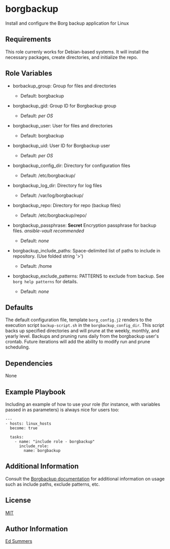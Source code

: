 borgbackup
=========

Install and configure the Borg backup application for Linux

Requirements
------------

This role currenly works for Debian-based systems. It will install the necessary packages, create directories, and initialize the repo.

Role Variables
--------------

- borbackup_group: Group for files and directories
    - Default: borgbackup

- borgbackup_gid: Group ID for Borgbackup group
    - Default: *per OS*

- borgbackup_user: User for files and directories
    - Default: borgbackup

- borgbackup_uid: User ID for Borgbackup user
    - Default: *per OS*
    
- borgbackup_config_dir: Directory for configuration files
    - Default: /etc/borgbackup/

- borgbackup_log_dir: Directory for log files
    - Default: /var/log/borgbackup/

- borgbackup_repo: Directory for repo (backup files)
    - Default: /etc/borgbackup/repo/

- borgbackup_passphrase: **Secret** Encryption passphrase for backup files. *ansible-vault recommended*
    - Default: *none*

- borgbackup_include_paths: Space-delimited list of paths to include in repository. (Use folded string '>')
    - Default: /home

- borgbackup_exclude_patterns: PATTERNS to exclude from backup. See ```borg help patterns``` for details.
    - Default: *none*

Defaults
--------

The default configuration file, template ```borg_config.j2``` renders to the execution script ```backup-script.sh``` in the ```borgbackup_config_dir```. This script backs up specified directories and will prune at the weekly, monthly, and yearly level. Backups and pruning runs daily from the borgbackup user's crontab. Future iterations will add the ability to modify run and prune scheduling.

Dependencies
------------

None


Example Playbook
----------------

Including an example of how to use your role (for instance, with variables passed in as parameters) is always nice for users too:

    ---
    - hosts: linux_hosts
      become: true

      tasks:
        - name: "include role - borgbackup"
          include_role:
            name: borgbackup


Additional Information
----------------------

Consult the [Borgbackup documentation](https://borgbackup.readthedocs.io "ReadtheDocs") for additional information on usage such as include paths, exclude patterns, etc.

License
-------

[MIT](https://choosealicense.com/licenses/mit/)

Author Information
------------------

[Ed Summers](https://blog.edwinsummers.net)

